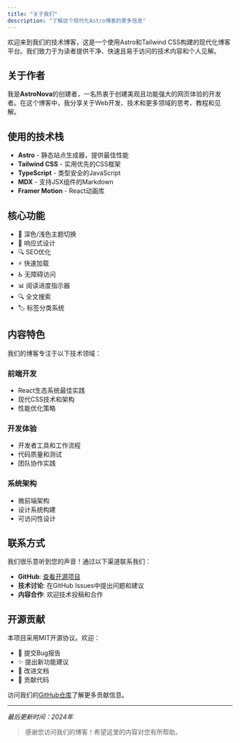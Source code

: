 ```yaml
---
title: "关于我们"
description: "了解这个现代化Astro博客的更多信息"
---
```


欢迎来到我们的技术博客，这是一个使用Astro和Tailwind CSS构建的现代化博客平台。我们致力于为读者提供干净、快速且易于访问的技术内容和个人见解。

## 关于作者

我是**AstroNova**的创建者，一名热衷于创建美观且功能强大的网页体验的开发者。在这个博客中，我分享关于Web开发、技术和更多领域的思考、教程和见解。

## 使用的技术栈

- **Astro** - 静态站点生成器，提供最佳性能
- **Tailwind CSS** - 实用优先的CSS框架
- **TypeScript** - 类型安全的JavaScript
- **MDX** - 支持JSX组件的Markdown
- **Framer Motion** - React动画库

## 核心功能

- 🌙 深色/浅色主题切换
- 📱 响应式设计
- 🔍 SEO优化
- ⚡ 快速加载
- ♿ 无障碍访问
- 📊 阅读进度指示器
- 🔍 全文搜索
- 🏷️ 标签分类系统

## 内容特色

我们的博客专注于以下技术领域：

### 前端开发
- React生态系统最佳实践
- 现代CSS技术和架构
- 性能优化策略

### 开发体验
- 开发者工具和工作流程
- 代码质量和测试
- 团队协作实践

### 系统架构
- 微前端架构
- 设计系统构建
- 可访问性设计

## 联系方式

我们很乐意听到您的声音！通过以下渠道联系我们：

- **GitHub**: [查看开源项目](https://github.com/encorexin/AstroNova)
- **技术讨论**: 在GitHub Issues中提出问题和建议
- **内容合作**: 欢迎技术投稿和合作

## 开源贡献

本项目采用MIT开源协议。欢迎：

- 🐛 提交Bug报告
- ✨ 提出新功能建议
- 📖 改进文档
- 🔧 贡献代码

访问我们的[GitHub仓库](https://github.com/encorexin/AstroNova)了解更多贡献信息。

---

*最后更新时间：2024年*

> 感谢您访问我们的博客！希望这里的内容对您有所帮助。